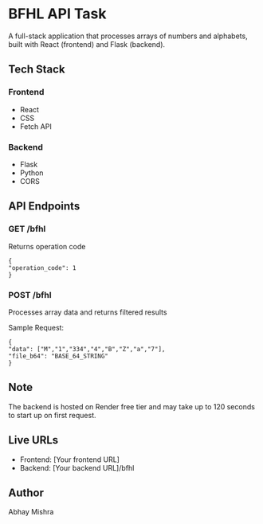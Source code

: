 # BFHL API Task

A full-stack application that processes arrays of numbers and alphabets, built with React (frontend) and Flask (backend).


## Tech Stack

### Frontend
- React
- CSS
- Fetch API

### Backend
- Flask
- Python
- CORS

## API Endpoints

### GET /bfhl
Returns operation code

```
{
"operation_code": 1
}
```


### POST /bfhl
Processes array data and returns filtered results

Sample Request:

```
{
"data": ["M","1","334","4","B","Z","a","7"],
"file_b64": "BASE_64_STRING"
}
```


## Note
The backend is hosted on Render free tier and may take up to 120 seconds to start up on first request.

## Live URLs
- Frontend: [Your frontend URL]
- Backend: [Your backend URL]/bfhl

## Author
Abhay Mishra